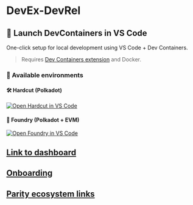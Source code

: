 # DevEx-DevRel

## 🚀 Launch DevContainers in VS Code

One-click setup for local development using VS Code + Dev Containers.

> Requires [Dev Containers extension](https://marketplace.visualstudio.com/items?itemName=ms-vscode-remote.remote-containers) and Docker.

### 🧱 Available environments

#### 🛠 Hardcut (Polkadot)

[![Open Hardcut in VS Code](https://img.shields.io/static/v1?logo=visualstudiocode&label=&message=Open%20Hardcut%20in%20VS%20Code&labelColor=2c2c32&color=007ACC&logoColor=007ACC)](https://vscode.dev/redirect?url=vscode://ms-vscode-remote.remote-containers/cloneInVolume?url=https://github.com/paritytech/DevEx-DevRel&branch=main&env=PROFILE=hardcut-polkadot)

#### 🔨 Foundry (Polkadot + EVM)

[![Open Foundry in VS Code](https://img.shields.io/static/v1?logo=visualstudiocode&label=&message=Open%20Foundry%20in%20VS%20Code&labelColor=2c2c32&color=007ACC&logoColor=007ACC)](https://vscode.dev/redirect?url=vscode://ms-vscode-remote.remote-containers/cloneInVolume?url=https://github.com/paritytech/DevEx-DevRel&branch=main&env=PROFILE=foundry-polkadot)

## [Link to dashboard](https://github.com/orgs/paritytech/projects/220/views/1)

## [Onboarding](https://docs.google.com/document/d/1OcC_4I1aPoVhOfj1nykbWzljwy33H-xgs7pILqCnhno/edit?tab=t.0#heading=h.1tqqb480wumw)

## [Parity ecosystem links](https://paritytech.github.io/)
